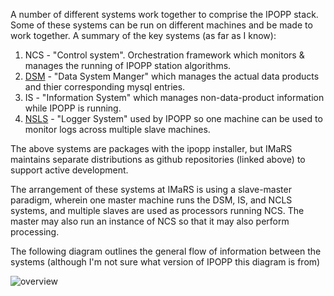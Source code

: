 A number of different systems work together to comprise the IPOPP stack. Some of these systems can be run on different machines and be made to work together. A summary of the key systems (as far as I know):

1. NCS - "Control system". Orchestration framework which monitors & manages the running of IPOPP station algorithms.
2. [DSM](https://github.com/USF-IMARS/dsm) - "Data System Manger" which manages the actual data products and thier corresponding mysql entries. 
3. IS - "Information System" which manages non-data-product information while IPOPP is running. 
4. [NSLS](https://github.com/USF-IMARS/nsls) - "Logger System" used by IPOPP so one machine can be used to monitor logs across multiple slave machines.

The above systems are packages with the ipopp installer, but IMaRS maintains separate distributions as github repositories (linked above) to support active development.

The arrangement of these systems at IMaRS is using a slave-master paradigm, wherein one master machine runs the DSM, IS, and NCLS systems, and multiple slaves are used as processors running NCS. The master may also run an instance of NCS so that it may also perform processing. 

The following diagram outlines the general flow of information between the systems (although I'm not sure what version of IPOPP this diagram is from)

![overview](https://github.com/USF-IMARS/IPOPP-docs/blob/master/docs/figures/systems-overview.png?raw=true)

